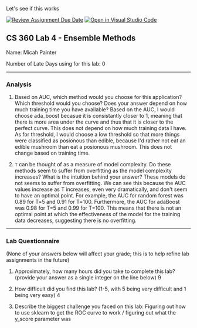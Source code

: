 Let's see if this works

[![Review Assignment Due Date](https://classroom.github.com/assets/deadline-readme-button-24ddc0f5d75046c5622901739e7c5dd533143b0c8e959d652212380cedb1ea36.svg)](https://classroom.github.com/a/T0OyncOs)
[![Open in Visual Studio Code](https://classroom.github.com/assets/open-in-vscode-718a45dd9cf7e7f842a935f5ebbe5719a5e09af4491e668f4dbf3b35d5cca122.svg)](https://classroom.github.com/online_ide?assignment_repo_id=13912005&assignment_repo_type=AssignmentRepo)
## CS 360 Lab 4 - Ensemble Methods

Name: Micah Painter 

Number of Late Days using for this lab: 0

---

### Analysis

1. Based on AUC, which method would you choose for this application?
Which threshold would you choose? Does your answer depend on how much training
time you have available?
    Based on the AUC, I would choose ada_boost becasue it is consistantly closer to 1, meaning that there is more area under the curve and thus that it is closer to the perfect curve. This does not depend on how much training data I have.
    As for threshold, I would choose a low threshold so that more things were classified as posionous than edible, because I'd rather not eat an edible mushroom than eat a posionous mushroom. This does not change based on training time.

2. `T` can be thought of as a measure of model complexity. Do these methods seem
to suffer from overfitting as the model complexity increases? What is the
intuition behind your answer?
    These models do not seems to suffer from overfitting. We can see this because the AUC values increase as T increases, even very dramatically, and don't seem to have an optimal point. For example, the AUC for random forest was 0.89 for T=5 and 0.91 for T=100. Furthermore, the AUC for adaBoost was 0.98 for T=5 and 0.99 for T=100. This means that there is not an optimal point at which the effectiveness of the model for the training data decreases, suggesting there is no overfitting.

---

### Lab Questionnaire

(None of your answers below will affect your grade; this is to help refine lab assignments in the future)

1. Approximately, how many hours did you take to complete this lab? (provide your answer as a single integer on the line below)
9

2. How difficult did you find this lab? (1-5, with 5 being very difficult and 1 being very easy)
4

3. Describe the biggest challenge you faced on this lab:
Figuring out how to use sklearn to get the ROC curve to work / figuring out what the y_score parameter was

